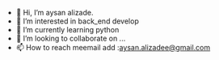 - 👋 Hi, I’m aysan alizade.
- 👀 I’m interested in back_end develop 
- 🌱 I’m currently learning python 
- 💞️ I’m looking to collaborate on ...
- 📫 How to reach meemail add :aysan.alizadee@gmail.com

<!---
aysanaleezadee/aysanaleezadee is a ✨ special ✨ repository because its `README.md` (this file) appears on your GitHub profile.
You can click the Preview link to take a look at your changes.
--->
